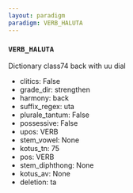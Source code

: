 ```yaml
---
layout: paradigm
paradigm: VERB_HALUTA
---
```

### ` VERB_HALUTA `

Dictionary class74 back with uu dial
* clitics: False
* grade_dir: strengthen
* harmony: back
* suffix_regex: uta
* plurale_tantum: False
* possessive: False
* upos: VERB
* stem_vowel: None
* kotus_tn: 75
* pos: VERB
* stem_diphthong: None
* kotus_av: None
* deletion: ta
